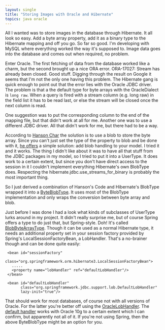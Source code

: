 ```yaml
---
layout: single
title: "Storing Images with Oracle and Hibernate"
topics: java oracle
---
```

All I wanted was to store images in the database through Hibernate. It all look so easy. Add a byte array property, add it as a binary type to the Hibernate mapping and off you go. So far so good. I'm developing with MySQL where everything worked the way it's supposed to. Image data goes into the database and comes out when required, no problem.

Enter Oracle. The first fetching of data from the database worked like a charm, but the second brought up a nice ORA error. ORA-17027: Stream has already been closed. Good stuff. Digging through the result on Google it seems that I'm not the only one having this problem. The Hibernate gang is quick enough to point out that the error lies with the Oracle JDBC driver. The problem is that a the default type for byte arrays with the OracleDialect is `long raw`. When a query is fired with a stream column (e.g. long raw) in the field list it has to be read last, or else the stream will be closed once the next column is read.

One suggestion was to put the corresponding column to the end of the mapping file, but that didn't work at all for me. Another one was to use a different JDBC driver. All that didn't work for me, but there had to be a way.

According to [Hanson Char](http://hansonchar.blogspot.com/) the solution is to use a blob to store the byte array. Since you can't just set the type of the property to blob and be done with it, [he offers](http://hansonchar.blogspot.com/2005_06_01_hansonchar_archive.html#111941318291641765) a simple solution: add blob handling to your model. I tried it and it works. The thing I didn't like about it was to have all that stuff from the JDBC packages in my model, so I tried to put it into a UserType. It does work to a certain extent, but since you don't have direct access to the session in it I couldn't implement everything Hibernate's own BlobType does. Respecting the hibernate.jdbc.use_streams_for_binary is probably the most important thing.

So I just derived a combination of Hanson's Code and Hibernate's BlobType wrapped it into a [ByteBlobType](http://www.paperplanes.de/files/ByteBlobType.java). It uses most of the BlobType implementation and only wraps the conversion between byte array and blob.

Just before I was done I had a look what kinds of subclasses of UserType lurks around in my project. It didn't really surprise me, but of course Spring offers a type to do just that, but Spring-style. Doh! It's called [BlobByteArrayType](http://static.springframework.org/spring/docs/2.0.x/api/org/springframework/orm/hibernate3/support/BlobByteArrayType.html). Though it can be used as a normal Hibernate type, it needs an additional property set in your session factory provided by Spring's LocalSessionFactoryBean, a LobHandler. That's a no-brainer though and can be done quite easily:

     <bean id="sessionFactory"
          class="org.springframework.orm.hibernate3.LocalSessionFactoryBean">
       .....
       <property name="lobHandler" ref="defaultLobHandler"/>
     </bean>

     <bean id="defaultLobHandler" 
           class="org.springframework.jdbc.support.lob.DefaultLobHandler"
           lazy-init="true"/>

That should work for most databases, of course not with all versions of Oracle. For the latter you're better off using the [OracleLobHandler](http://static.springframework.org/spring/docs/2.0.x/api/org/springframework/jdbc/support/lob/OracleLobHandler.html). The [default handler](http://static.springframework.org/spring/docs/2.0.x/api/org/springframework/jdbc/support/lob/DefaultLobHandler.html) works with Oracle 10g to a certain extent which I can confirm, but apparently not all of it. If you're not using Spring, then the above ByteBlobType might be an option for you.